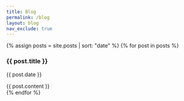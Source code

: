 ```yaml
---
title: Blog
permalink: /blog
layout: blog
nav_exclude: true
---
```


{% assign posts = site.posts | sort: "date" %}
{% for post in posts %}
<section>
  <h3>{{ post.title }}</h3>
  <p class="small">{{ post.date }}</p>
  {{ post.content }}
  <div class="rule"></div>
</section>
{% endfor %}
